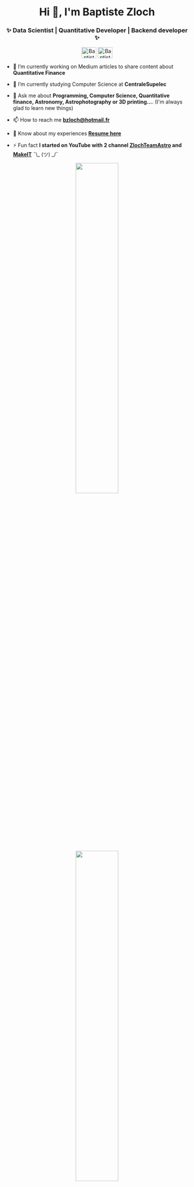 <h1 align="center">Hi 👋, I'm Baptiste Zloch</h1>

<h3 align="center">✨ Data Scientist | Quantitative Developer | Backend developer ✨</h3>

<p align="center">
<a href="https://twitter.com/BaptisteZloch" target="blank"><img align="center" src="https://unpkg.com/simple-icons@latest/icons/twitter.svg" alt="BaptisteZloch" height="30" width="40" /></a>
<a href="https://www.linkedin.com/in/baptiste-zloch-12846b19b/" target="blank"><img align="center" src="https://unpkg.com/simple-icons@latest/icons/linkedin.svg" alt="BaptisteZloch" height="30" width="40" /></a>
</p>

- 🔭 I’m currently working on Medium articles to share content about **Quantitative Finance**

- 🌱 I’m currently studying Computer Science at **CentraleSupelec**

- 💬 Ask me about **Programming, Computer Science, Quantitative finance, Astronomy, Astrophotography or 3D printing...**. (I'm always glad to learn new things)

- 📫 How to reach me **bzloch@hotmail.fr**

- 📄 Know about my experiences [**Resume here**]()

- ⚡ Fun fact **I started on YouTube with 2 channel [ZlochTeamAstro](https://www.youtube.com/channel/UCaPGRabUbcB_yHZmnKGJHcw) and [MakeIT](https://www.youtube.com/channel/UC_z_SHFipTRltrwM6T_KsFg)** ¯\\_ (ツ) _/¯


<p align="center">
<a href="https://github-readme-stats.vercel.app/api?username=BaptisteZloch&count_private=true&show_icons=true&include_all_commits=false&hide_border=true&hide_title=true">
  <img width="48%"  src="https://github-readme-stats.vercel.app/api?username=BaptisteZloch&count_private=true&show_icons=true&include_all_commits=false&hide_border=true&hide_title=true" />
</a>
<br>
<a href="https://github-readme-streak-stats.herokuapp.com/?user=BaptisteZloch&hide_border=true">
  <img width="48%"  src="https://github-readme-streak-stats.herokuapp.com/?user=BaptisteZloch&hide_border=true" />
</a>
<br>
<img height="48%" width="auto" src ="https://github-readme-stats.vercel.app/api/top-langs/?username=BaptisteZloch&layout=compact&hide_border=true&langs_count=6&hide=tex,css,php,html">

</p>
